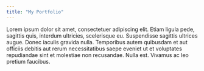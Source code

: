 ```yaml
---
title: "My Portfolio"
---
```

Lorem ipsum dolor sit amet, consectetuer adipiscing elit. Etiam ligula pede, sagittis quis, interdum ultricies, scelerisque eu. Suspendisse sagittis ultrices augue. Donec iaculis gravida nulla. Temporibus autem quibusdam et aut officiis debitis aut rerum necessitatibus saepe eveniet ut et voluptates repudiandae sint et molestiae non recusandae. Nulla est. Vivamus ac leo pretium faucibus.
